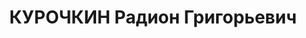 ---
title: КУРОЧКИН Радион Григорьевич
description: "б.технический директор заводов №№ 80, 55 и 12, \"развалил работу везде\"\
  , в 1935г. исключен из ВКП(б), восстановлен, в 1937г. вновь исключен \n  Обв. по\
  \ ст.54-8, 9, 11 УК УССР. Приговор: ВК ВС СССР, 28.11.1937 - ВМН"
---